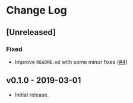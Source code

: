 # Change Log

## [Unreleased]

### Fixed

- Improve `README.md` with some minor fixes ([#4](https://github.com/speee/jsx-slack/pull/4))

## v0.1.0 - 2019-03-01

- Initial release.
